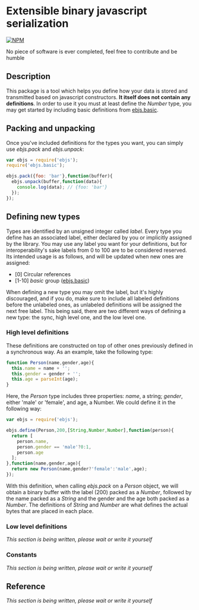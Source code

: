 # Extensible binary javascript serialization

[![NPM](https://nodei.co/npm/ebjs.png?downloads=true)](https://nodei.co/npm/ebjs/)

No piece of software is ever completed, feel free to contribute and be humble

## Description

This package is a tool which helps you define how your data is stored and transmitted based on javascript constructors. **It itself does not contain any definitions**. In order to use it you must at least define the *Number* type, you may get started by including basic definitions from [ebjs.basic](https://www.npmjs.org/package/ebjs.basic "ebjs.basic").

## Packing and unpacking

Once you've included definitions for the types you want, you can simply use *ebjs.pack* and *ebjs.unpack*:

```javascript
var ebjs = require('ebjs');
require('ebjs.basic');

ebjs.pack({foo: 'bar'},function(buffer){
  ebjs.unpack(buffer,function(data){
    console.log(data); // {foo: 'bar'}
  });
});
```

## Defining new types

Types are identified by an unsigned integer called *label*. Every type you define has an associated label, either declared by you or implicitly assigned by the library. You may use any label you want for your definitions, but for interoperability's sake labels from 0 to 100 are to be considered reserved. Its intended usage is as follows, and will be updated when new ones are assigned:

- \[0\] Circular references
- \[1-10\] *basic* group ([ebjs.basic](https://www.npmjs.org/package/ebjs.basic "ebjs.basic"))

When defining a new type you may omit the label, but it's highly discouraged, and if you do, make sure to include all labeled definitions before the unlabeled ones, as unlabeled definitions will be assigned the next free label. This being said, there are two different ways of defining a new type: the sync, high level one, and the low level one.

### High level definitions

These definitions are constructed on top of other ones previously defined in a synchronous way. As an example, take the following type:

```javascript
function Person(name,gender,age){
  this.name = name + '';
  this.gender = gender + '';
  this.age = parseInt(age);
}
```

Here, the *Person* type includes three properties: *name*, a string; *gender*, either 'male' or 'female', and age, a Number. We could define it in the following way:

```javascript
var ebjs = require('ebjs');

ebjs.define(Person,200,[String,Number,Number],function(person){
  return [
    person.name,
    person.gender == 'male'?0:1,
    person.age
  ];
},function(name,gender,age){
  return new Person(name,gender?'female':'male',age);
});
```

With this definition, when calling *ebjs.pack* on a *Person* object, we will obtain a binary buffer with the label (200) packed as a *Number*, followed by the name packed as a *String* and the gender and the age both packed as a *Number*. The definitions of *String* and *Number* are what defines the actual bytes that are placed in each place.

### Low level definitions

*This section is being written, please wait or write it yourself*

### Constants

*This section is being written, please wait or write it yourself*

## Reference

*This section is being written, please wait or write it yourself*

